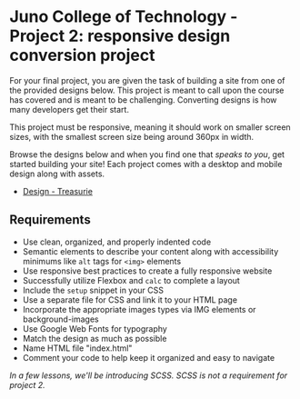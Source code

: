 # Juno College of Technology - Project 2: responsive design conversion project
For your final project, you are given the task of building a site from one of the provided designs below. This project is meant to call upon the course has covered and is meant to be challenging. Converting designs is how many developers get their start.

This project must be responsive, meaning it should work on smaller screen sizes, with the smallest screen size being around 360px in width.

Browse the designs below and when you find one that *speaks to you*, get started building your site! Each project comes with a desktop and mobile design along with assets.


* [Design - Treasurie](https://hychalknotes.s3.amazonaws.com/project-2-treasurie-folder--conEd.zip)


## Requirements
* Use clean, organized, and properly indented code
* Semantic elements to describe your content along with accessibility minimums like `alt` tags for `<img>` elements
* Use responsive best practices to create a fully responsive website
* Successfully utilize Flexbox and `calc` to complete a layout
* Include the `setup` snippet in your CSS
* Use a separate file for CSS and link it to your HTML page
* Incorporate the appropriate images types via IMG elements or background-images
* Use Google Web Fonts for typography
* Match the design as much as possible
* Name HTML file "index.html"
* Comment your code to help keep it organized and easy to navigate

_In a few lessons, we'll be introducing SCSS. SCSS is not a requirement for project 2._

